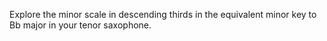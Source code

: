 Explore the minor scale in descending thirds in the equivalent minor key to Bb major in your tenor saxophone.